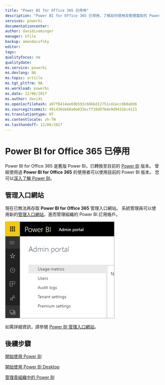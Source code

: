 ```yaml
---
title: "Power BI for Office 365 已停用"
description: "Power BI for Office 365 已停用，了解如何使用及管理當前的 Power BI。"
services: powerbi
documentationcenter: 
author: davidiseminger
manager: kfile
backup: amandacofsky
editor: 
tags: 
qualityfocus: no
qualitydate: 
ms.service: powerbi
ms.devlang: NA
ms.topic: article
ms.tgt_pltfrm: NA
ms.workload: powerbi
ms.date: 12/06/2017
ms.author: davidi
ms.openlocfilehash: a97f0414ee69b593c606bd12751c41ecc8b0abb6
ms.sourcegitcommit: d91436de68a0e833ecff18d976de9d9431bc4121
ms.translationtype: HT
ms.contentlocale: zh-TW
ms.lasthandoff: 12/06/2017
---
```

# <a name="power-bi-for-office-365-is-retired"></a>Power BI for Office 365 已停用
Power BI for Office 365 是舊版 Power BI，已轉換至目前的 [Power BI](https://powerbi.microsoft.com) 版本。 曾經使用過 **Power BI for Office 365** 的使用者可以使用目前的 Power BI 版本。 您可以[深入了解 Power BI](service-get-started.md)。

## <a name="the-admin-portal"></a>管理入口網站
現在已無法再存取 **Power BI for Office 365** 管理入口網站。 系統管理員可以使用新的[管理入口網站](https://app.powerbi.com/admin-portal)，進而管理組織的 Power BI 訂用帳戶。

![](media/service-admin-o365portal-retired/powerbi-admin-landing-page.png)

如需詳細資訊，請參閱 [Power BI 管理入口網站](service-admin-portal.md)。

## <a name="next-steps"></a>後續步驟
[開始使用 Power BI](service-get-started.md)

[開始使用 Power BI Desktop](desktop-getting-started.md)

[管理貴組織中的 Power BI](service-admin-administering-power-bi-in-your-organization.md)